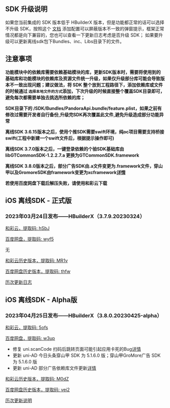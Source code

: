 ## SDK 升级说明
如果您当前集成的 SDK 版本低于 HBuilderX 版本，但是功能都正常的话可以选择不升级 SDK，按照这个 [文档](https://ask.dcloud.net.cn/article/35627) 添加配置可以屏蔽版本不一致的弹窗提示，框架正常情况都是向下兼容的，您也可以查看一下更新日志考虑是否升级 SDK； 如果要升级可以更新离线sdk包下Bundles、inc、Libs目录下的文件。

## 注意事项
**功能模块中的依赖库需要依赖基础模块的库，更新SDK版本时，需要将使用到的基础库和功能模块的依赖库及资源文件统一升级，如果仅升级部分库可能会导致版本不一致出现问题；建议做法，将 SDK 整个放到工程路径下，添加依赖库或文件的时候通过 `选择本地文件的方式`添加，下次升级的时候直接整个覆盖SDK目录即可，避免每次都需要单独去挑选所依赖的库；**

**SDK目录下的 /SDK/Bundles/PandoraApi.bundle/feature.plist，如果之前有修改过需要开发者自行备份,升级完SDK再次覆盖此文件,避免升级造成部分功能异常**

**离线SDK 3.6.15版本之后，使用个推SDK需要swift环境，纯oc项目需要支持桥接swift(工程中新建一个swift文件后，根据提示操作即可)**

**离线SDK 3.7.0版本之后，一键登录依赖的个验SDK基础库由libGTCommonSDK-1.2.2.7.a 更换为GTCommonSDK.framework**

**离线SDK 3.8.0版本之后，部分广告SDK由.a文件变更为.framework文件，穿山甲以及GromoreSDK由framework变更为xcframework[详情](https://nativesupport.dcloud.net.cn/AppDocs/usemodule/iOSModuleConfig/uniad.html)**

**若使用百度网盘下载后解压失败，请使用和彩云下载**


## iOS 离线SDK - 正式版

### 2023年03月24日发布——HBuilderX（3.7.9.20230324） 

[和彩云，提取码: hSbJ](https://caiyun.139.com/m/i?115Comk3tpPRh) 

[百度网盘，提取码: wyf5](https://pan.baidu.com/s/1jNb8U1h_WH7vQ84mzLXfjA?pwd=wyf5)

无

[和彩云历史版本，提取码: MR1v](https://caiyun.139.com/m/i?115ComkHxp9WR) 

[百度网盘历史版本，提取码: thfw](https://pan.baidu.com/s/1b80maw-HvokYzX4Bc_winA?pwd=thfw)

[历次更新日志](AppDocs/download/update_history_iOS_release.md)


## iOS 离线SDK - Alpha版

### 2023年04月25日发布——HBuilderX（3.8.0.20230425-alpha）

[和彩云，提取码: 5ofs](https://caiyun.139.com/m/i?115Cnr50YIPtA)

[百度网盘，提取码: w3up](https://pan.baidu.com/s/1WNh9QiF9m41tkE50lH2EUw?pwd=w3up)

+ 修复 uni.scanCode 扫码后跳转页面可能引起应用卡死的Bug[详情](https://ask.dcloud.net.cn/question/160090)
+ 更新 uni-AD 今日头条穿山甲 SDK 为 5.1.6.0 版；穿山甲GroMore广告 SDK 为 5.1.6.0 版
+ 更新 uni-AD 部分广告依赖库文件更新[详情](https://nativesupport.dcloud.net.cn/AppDocs/usemodule/iOSModuleConfig/uniad.html)

[和彩云历史版本，提取码: M0dZ](https://caiyun.139.com/m/i?115CepZ7m2JBv) 

[百度网盘历史版本，提取码: vei2](https://pan.baidu.com/s/1Jl9C2zaL0uuRoMMV_jEUzw?pwd=vei2)

[历次更新说明](AppDocs/download/update_history_iOS_alpha.md)

